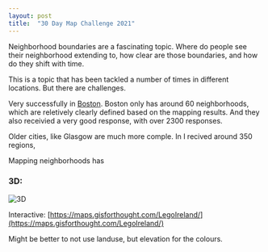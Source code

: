 ```yaml
---
layout: post
title:  "30 Day Map Challenge 2021"
---
```

Neighborhood boundaries are a fascinating topic. Where do people see their neighborhood extending to, how clear are those boundaries, and how do they shift with time.

This is a topic that has been tackled a number of times in different locations. But there are challenges.

Very successfully in [Boston](https://bostonography.com/2017/official-unofficial-neighborhoods-2017/). Boston only has around 60 neighborhoods, which are reletively clearly defined based on the mapping results. And they also receivied a very good response, with over 2300 responses.

Older cities, like Glasgow are much more comple. In I recived around 350 regions, 

Mapping neighborhoods has 


### 3D:

![3D](/assets/30-day-map-challenge-2021/Day11_3D.png)
 
Interactive: [https://maps.gisforthought.com/LegoIreland/](https://maps.gisforthought.com/LegoIreland/)

Might be better to not use landuse, but elevation for the colours.

